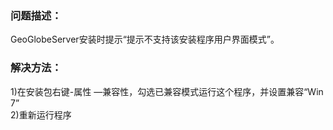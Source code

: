 ### 问题描述： ###

GeoGlobeServer安装时提示“提示不支持该安装程序用户界面模式”。


### 解决方法： ###
1)在安装包右键-属性 —兼容性，勾选已兼容模式运行这个程序，并设置兼容“Win 7”  
2)重新运行程序
